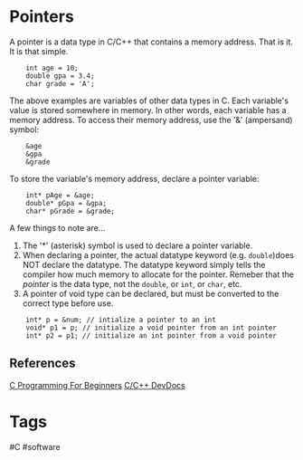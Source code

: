 # Pointers 

A pointer is a data type in C/C++ that contains a memory address. That is it. It is that simple. 
```
	int age = 10;
	double gpa = 3.4;
	char grade = 'A';
```
The above examples are variables of other data types in C. Each variable's value is stored somewhere in memory. In other words, each variable has a memory address. To access their memory address, use the '&' (ampersand) symbol:
```
	&age
	&gpa
	&grade
```
To store the variable's memory address, declare a pointer variable:
```
	int* pAge = &age;
	double* pGpa = &gpa;
	char* pGrade = &grade;
```
A few things to note are...
1. The '\*' (asterisk) symbol is used to declare a pointer variable.
2. When declaring a pointer, the actual datatype keyword (e.g. `double`)does NOT declare the datatype. The datatype keyword simply tells the compiler how much memory to allocate for the pointer. Remeber that the *pointer* is the data type, not the `double`, or `int`, or `char`, etc.  
3. A pointer of void type can be declared, but must be converted to the correct type before use.
```
	int* p = &num; // intialize a pointer to an int
	void* p1 = p; // initialize a void pointer from an int pointer
	int* p2 = p1; // initialize an int pointer from a void pointer
```
## References
[C Programming For Beginners](https://www.youtube.com/watch?v=KJgsSFOSQv0)
[C/C++ DevDocs](https://devdocs.io/c/language/pointer)

# Tags
#C #software

